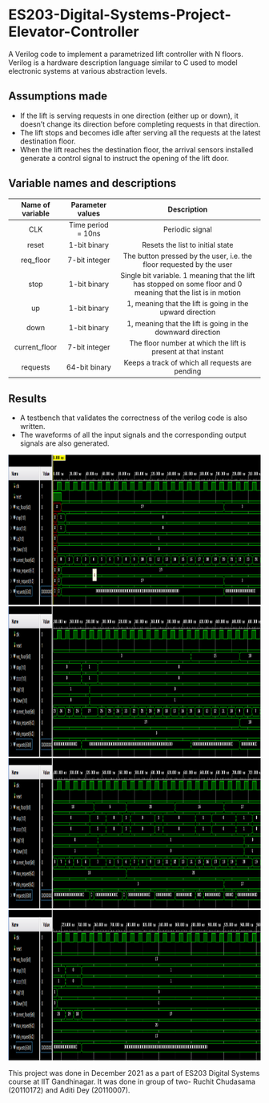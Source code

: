 # ES203-Digital-Systems-Project-Elevator-Controller #
A Verilog code to implement a parametrized lift controller with N floors. Verilog is a hardware description language similar to C used to model electronic systems at various abstraction levels.

## Assumptions made ##
* If the lift is serving requests in one direction (either up or down), it doesn’t change its direction before completing requests in that direction.
* The lift stops and becomes idle after serving all the requests at the latest destination floor.
* When the lift reaches the destination floor, the arrival sensors installed generate a control signal to instruct the opening of the lift door.
                

## Variable names and descriptions ##
Name of variable | Parameter values | Description
| :---: | :---: | :---:
CLK  | Time period = 10ns | Periodic signal
reset  | 1-bit binary | Resets the list to initial state
req_floor |  7-bit integer    |   The button pressed by the user, i.e. the floor requested by the user
stop |   1-bit binary    |    Single bit variable. 1 meaning that the lift has stopped on some floor and 0 meaning that the list is in motion
up |    1-bit binary   |    1, meaning that the lift is going in the upward direction
down |   1-bit binary   |    1, meaning that the lift is going in the downward direction
current_floor |  7-bit integer    |    The floor number at which the lift is present at that instant
requests |  64-bit binary    |    Keeps a track of which all requests are pending

   

## Results ##
* A testbench that validates the correctness of the verilog code is also written.  
* The waveforms of all the input signals and the corresponding output signals are also generated.

<img height="300" src="1.png">
<img height="300" src="2.png">
<img height="300" src="3.png">
<img height="300" src="4.png">

This project was done in December 2021 as a part of ES203 Digital Systems course at IIT Gandhinagar. It was done in group of two- Ruchit Chudasama (20110172) and Aditi Dey (20110007). 
